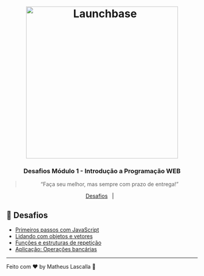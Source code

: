 <h1 align="center">
    <img alt="Launchbase" src="https://storage.googleapis.com/golden-wind/bootcamp-launchbase/logo.png" width="400px" />
</h1>

<h3 align="center">
  Desafios Módulo 1 - Introdução a Programação WEB
</h3>

<blockquote align="center">“Faça seu melhor, mas sempre com prazo de entrega!”</blockquote>


<p align="center">
  <a href="#rocket-desafios">Desafios</a>&nbsp;&nbsp;&nbsp;|&nbsp;&nbsp;&nbsp;
</p>

## :rocket: Desafios

- [Primeiros passos com JavaScript](Primeiros-passos-com-JS)
- [Lidando com objetos e vetores](Lidando-com-objetos-e-vetores)
- [Funções e estruturas de repetição](Funções-e-estruturas-de-repetição)
- [Aplicação: Operações bancárias](Aplicação-Operações-bancárias)




---

Feito com :heart: by Matheus Lascalla :wave: 
